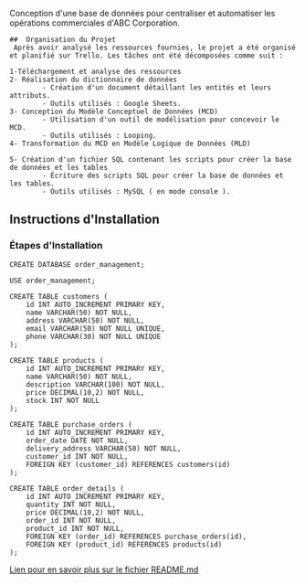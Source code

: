  Conception d'une base de données pour centraliser et automatiser les opérations commerciales d'ABC Corporation.

    ##  Organisation du Projet
     Après avoir analysé les ressources fournies, le projet a été organisé et planifié sur Trello. Les tâches ont été décomposées comme suit :

	1-Téléchargement et analyse des ressources
	2- Réalisation du dictionnaire de données
            - Création d'un document détaillant les entités et leurs attributs.
            - Outils utilisés : Google Sheets.
	3- Conception du Modèle Conceptuel de Données (MCD)
            - Utilisation d'un outil de modélisation pour concevoir le MCD.
            - Outils utilisés : Looping.
	4- Transformation du MCD en Modèle Logique de Données (MLD)
            
	5- Création d'un fichier SQL contenant les scripts pour créer la base de données et les tables
            - Écriture des scripts SQL pour créer la base de données et les tables.
            - Outils utilisés : MySQL ( en mode console ).

## Instructions d'Installation

### Étapes d'Installation

```créarion de la base de données
CREATE DATABASE order_management;
```

```utiliser la bdd
USE order_management;
```

```table customers
CREATE TABLE customers (
    id INT AUTO_INCREMENT PRIMARY KEY,
    name VARCHAR(50) NOT NULL,
    address VARCHAR(50) NOT NULL,
    email VARCHAR(50) NOT NULL UNIQUE,
    phone VARCHAR(30) NOT NULL UNIQUE
);
```
```table products
CREATE TABLE products (
    id INT AUTO_INCREMENT PRIMARY KEY,
    name VARCHAR(50) NOT NULL,
    description VARCHAR(100) NOT NULL,
    price DECIMAL(10,2) NOT NULL,
    stock INT NOT NULL
);
```
```table purchase_orders
CREATE TABLE purchase_orders (
    id INT AUTO_INCREMENT PRIMARY KEY,
    order_date DATE NOT NULL,
    delivery_address VARCHAR(50) NOT NULL,
    customer_id INT NOT NULL,
    FOREIGN KEY (customer_id) REFERENCES customers(id)
);
```
```table order_details
CREATE TABLE order_details (
    id INT AUTO_INCREMENT PRIMARY KEY,
    quantity INT NOT NULL,
    price DECIMAL(10,2) NOT NULL,
    order_id INT NOT NULL,
    product_id INT NOT NULL,
    FOREIGN KEY (order_id) REFERENCES purchase_orders(id),
    FOREIGN KEY (product_id) REFERENCES products(id)
);
```
[Lien pour en savoir plus sur le fichier README.md](README.md)